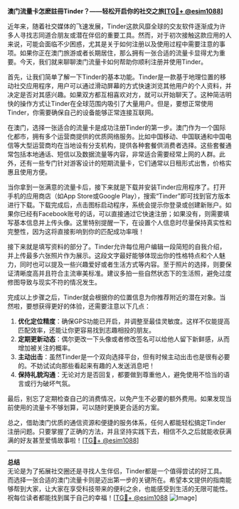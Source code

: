 **澳门流量卡怎麽註冊Tinder？——轻松开启你的社交之旅[[TG💪+ @esim1088](https://t.me/s/esim1088)]**

近年来，随着社交媒体的飞速发展，Tinder这款风靡全球的交友软件逐渐成为许多人寻找志同道合朋友或潜在伴侣的重要工具。然而，对于初次接触这款应用的人来说，可能会面临不少困惑，尤其是关于如何注册以及使用过程中需要注意的事项。如果你正在澳门旅游或者长期居住，那么拥有一张合适的流量卡显得尤为重要。今天，我们就来聊聊澳门流量卡如何帮助你顺利注册并使用Tinder。

首先，让我们简单了解一下Tinder的基本功能。Tinder是一款基于地理位置的移动社交应用程序，用户可以通过滑动屏幕的方式快速浏览其他用户的个人资料，并决定是否对其感兴趣。如果双方都互相喜欢对方，就可以开始聊天了。这种简洁明快的操作方式让Tinder在全球范围内吸引了大量用户。但是，要想正常使用Tinder，你需要确保自己的设备能够正常连接互联网。

在澳门，选择一张适合的流量卡是成功注册Tinder的第一步。澳门作为一个国际化都市，拥有多个运营商提供的优质网络服务。比如中国移动、中国联通和中国电信等大型运营商均在当地设有分支机构，提供各种套餐供消费者选择。这些套餐通常包括本地通话、短信以及数据流量等内容，非常适合需要经常上网的人群。此外，还有一些专门针对游客设计的短期流量卡，它们通常以日租形式出售，价格实惠且使用方便。

当你拿到一张满意的流量卡后，接下来就是下载并安装Tinder应用程序了。打开手机的应用商店（如App Store或Google Play），搜索“Tinder”即可找到官方版本进行下载。下载完成后，点击图标启动程序，系统会提示你登录或创建新账户。如果你已经有Facebook账号的话，可以直接通过它快速注册；如果没有，则需要填写基本信息并上传头像。这里特别提醒一下，在设置个人信息时尽量保持真实性和完整性，因为这将直接影响到你的匹配成功率哦！

接下来就是填写资料的部分了。Tinder允许每位用户编辑一段简短的自我介绍，并上传最多六张照片作为展示。这段文字最好能够体现出你的性格特点和个人魅力，同时也可以提及一些兴趣爱好或者生活方式等内容。至于照片的选择，则要保证清晰度高并且符合主流审美标准。建议多拍一些自然状态下的生活照，避免过度修图导致与现实不符的情况发生。

完成以上步骤之后，Tinder就会根据你的位置信息为你推荐附近的潜在对象。当然啦，要想获得更好的体验，还需要注意以下几点：

1. **优化定位精度**：确保GPS功能已开启，并调整至最佳灵敏度。这样不仅能提高匹配效率，还能让你更容易找到志趣相投的朋友。
2. **定期更新动态**：偶尔更改一下头像或者修改签名可以给他人留下新鲜感，从而增加被关注的概率。
3. **主动出击**：虽然Tinder是一个双向选择平台，但有时候主动出击也是很有必要的。不妨试试向那些看起来有趣的人发送消息吧！
4. **保持礼貌沟通**：无论对方是否回复，都要做到尊重他人，避免使用不恰当的语言或行为破坏气氛。

最后，别忘了定期检查自己的消费情况，以免产生不必要的额外费用。如果发现当前使用的流量卡不够划算，可以随时更换更合适的方案。

总之，借助澳门优质的通信资源和便捷的服务体系，任何人都能轻松搞定Tinder注册问题。只要掌握了正确的方法，并且坚持实践下去，相信不久之后就能收获满满的好友甚至爱情故事啦！[[TG💪+ @esim1088](https://t.me/s/esim1088)]

---

**总结**  
无论是为了拓展社交圈还是寻找人生伴侣，Tinder都是一个值得尝试的好工具。而选择一张合适的澳门流量卡则是迈出第一步的关键所在。希望本文提供的指南能够帮到大家，让大家在享受科技带来的便利之余，也能感受到生活的无限可能性。祝每位读者都能找到属于自己的幸福！[[TG💪+ @esim1088](https://t.me/s/esim1088) ![Image](https://i.postimg.cc/4NQfJmqS/Snipaste-2025-05-13-00-14-12.png)]